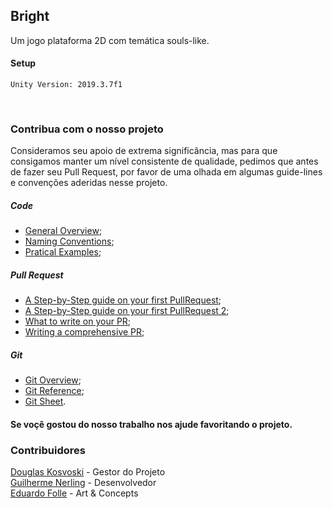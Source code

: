 
## Bright <br>
Um jogo plataforma 2D com temática souls-like.<br>

#### Setup
	Unity Version: 2019.3.7f1
<br>

### Contribua com o nosso projeto
Consideramos seu apoio de extrema significância, mas para que consigamos manter um nível consistente de qualidade, pedimos que antes de fazer seu Pull Request, por favor de uma olhada em algumas guide-lines e convenções aderidas nesse projeto.<br>

##### Code
- [General Overview](https://github.com/raywenderlich/c-sharp-style-guide);
- [Naming Conventions](https://github.com/ktaranov/naming-convention/blob/master/C%23%20Coding%20Standards%20and%20Naming%20Conventions.md);
- [Pratical Examples](https://www.dofactory.com/reference/csharp-coding-standards);

##### Pull Request
- [A Step-by-Step guide on your first PullRequest](https://www.freecodecamp.org/news/how-to-make-your-first-pull-request-on-github-3/);
- [A Step-by-Step guide on your first PullRequest 2](https://codeburst.io/a-step-by-step-guide-to-making-your-first-github-contribution-5302260a2940);
- [What to write on your PR](https://help.github.com/en/github/collaborating-with-issues-and-pull-requests/commenting-on-a-pull-request);
- [Writing a comprehensive PR](https://www.thinkful.com/learn/github-pull-request-tutorial/#Time-to-Submit-Your-First-PR);


##### Git
- [Git Overview](https://www.digitalocean.com/community/tutorials/how-to-use-git-a-reference-guide);
- [Git Reference](https://git-scm.com/docs);
- [Git Sheet](https://github.github.com/training-kit/downloads/github-git-cheat-sheet.pdf).<br>

#### Se voçê gostou do nosso trabalho nos ajude favoritando o projeto.<br>
### Contribuidores
[Douglas Kosvoski](https://github.com/DouglasKosvoski) - Gestor do Projeto<br/>
[Guilherme Nerling](https://github.com/SWE3T) - Desenvolvedor<br/>
[Eduardo Folle](https://github.com/edo-folle) - Art & Concepts<br/>
